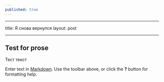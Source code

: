 ```yaml
---
published: true
---
```


---
title: Я снова вернулся
layout: post

---


## Test for prose

Тест текст

Enter text in [Markdown](http://daringfireball.net/projects/markdown/). Use the toolbar above, or click the **?** button for formatting help.